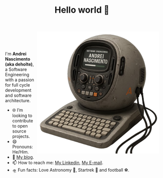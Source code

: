 <h1 align="center">Hello world 💾</h1>

<br />
<br />

<img src="images/atompunk-andrei-pc-no-bg.png" min-width="400px" max-width="400px" width="400px" align="right" alt="Representação de um computador no estilo atompunk com o monitor exibindo as palavras: Andrei Nascimento Software Engineering">

<br />
<br />
<br />



<p align="left">
I'm <strong>Andrei Nascimento (aka deholte)</strong>, a Software Engineering with a passion for full cycle development and software architecture.
<br />

- 🌐 I’m looking to contribute to open source projects.
- 😄 Pronouns: He/Him.
- 💾 [My blog](https://deholte.com).
- 📫 How to reach me: [My Linkedin](https://www.linkedin.com/in/andreideholte), [My E-mail](andreideholte@gmail.com).
- 🛸 Fun facts: Love Astronomy 🔭, Startrek 🖖 and football ⚽.
</p>

<br />
<br />
<br />
